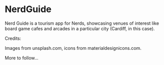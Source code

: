 # NerdGuide

Nerd Guide is a tourism app for Nerds, showcasing venues of interest like board game cafes and arcades in a particular city (Cardiff, in this case).

Credits:

Images from unsplash.com, icons from materialdesignicons.com.

More to follow...
